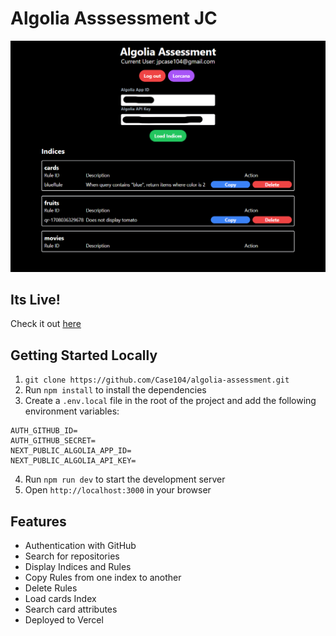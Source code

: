 # Algolia Asssessment JC

![alt text](documentation/image.png)

## Its Live!
Check it out [here](https://algolia-assessment-mxev608yz-casej.vercel.app/)

## Getting Started Locally
1. `git clone https://github.com/Case104/algolia-assessment.git`
2. Run `npm install` to install the dependencies
3. Create a `.env.local` file in the root of the project and add the following environment variables:
```
AUTH_GITHUB_ID=
AUTH_GITHUB_SECRET=
NEXT_PUBLIC_ALGOLIA_APP_ID=
NEXT_PUBLIC_ALGOLIA_API_KEY=
```
4. Run `npm run dev` to start the development server
5. Open `http://localhost:3000` in your browser

## Features
- Authentication with GitHub
- Search for repositories
- Display Indices and Rules
- Copy Rules from one index to another
- Delete Rules
- Load cards Index
- Search card attributes
- Deployed to Vercel